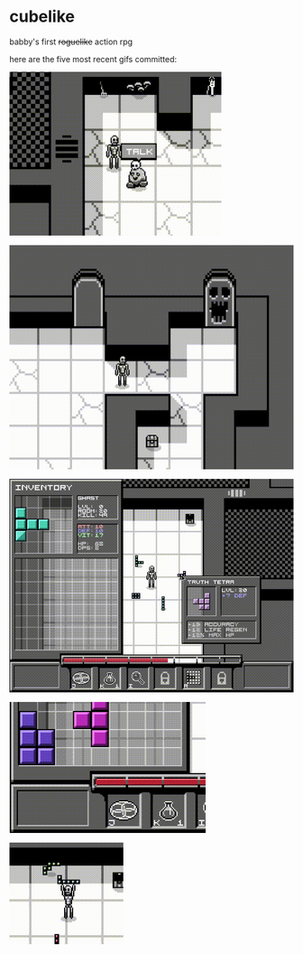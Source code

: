 # cubelike
babby's first ~~roguelike~~ action rpg 

here are the five most recent gifs committed:

![75_more_hover_text.gif](gifs/75_more_hover_text.gif?raw=true "75_more_hover_text")

![74_exits_and_hover_text.gif](gifs/74_exits_and_hover_text.gif?raw=true "74_exits_and_hover_text")

![73_inventory_with_pickup_animati.gif](gifs/73_inventory_with_pickup_animati.gif?raw=true "73_inventory_with_pickup_animati")

![72_snug_fit.gif](gifs/72_snug_fit.gif?raw=true "72_snug_fit")

![71_holding_items.gif](gifs/71_holding_items.gif?raw=true "71_holding_items")

